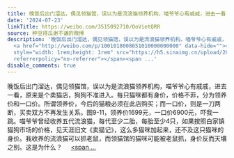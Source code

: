 ```yaml
---
title: 晚饭后出门溜达，偶见领猫馆，误以为是流浪猫领养机构，喵爷爷心有戚戚，进去一看，原来是个卖猫店，狗狗不准进入。每只猫咪都有身价，价格不菲，分为领养价和一...
date: '2024-07-23'
linkTitle: https://weibo.com/3515092710/OoVietQRR
source: 种豆得瓜谢不谦的微博
description: '晚饭后出门溜达，偶见领猫馆，误以为是流浪猫领养机构，喵爷爷心有戚戚，进去一看，原来是个卖猫店，狗狗不准进入。每只猫咪都有身价，价格不菲，分为领养价和一口价。所谓领养价，今后的猫粮必须在此店购买；而一口价，则是一刀两断，买卖双方不再发生关系。图9-11，领养价1699元，一口价6900元，吓我一跳。喵爷爷曾经收养五代流浪猫，每代至少二胎，每胎至少4只，如果按照白家镇猫狗市场的价格，见天涯旧文《卖猫记》，这么多猫咪加起来，还不及这只猫咪的身价。我收养的流浪猫可以抓老鼠，而领猫馆的猫咪可能被老鼠抓，身价反而天壤之别。这是为什么？
  <a href="http://weibo.com/p/1001018008651010000000000" data-hide=""><span class="url-icon"><img
  style="width: 1rem;height: 1rem" src="https://h5.sinaimg.cn/upload/2015/09/25/3/timeline_card_small_location_default.png"
  referrerpolicy="no-referrer"></span><span ...'
disable_comments: true
---
```

晚饭后出门溜达，偶见领猫馆，误以为是流浪猫领养机构，喵爷爷心有戚戚，进去一看，原来是个卖猫店，狗狗不准进入。每只猫咪都有身价，价格不菲，分为领养价和一口价。所谓领养价，今后的猫粮必须在此店购买；而一口价，则是一刀两断，买卖双方不再发生关系。图9-11，领养价1699元，一口价6900元，吓我一跳。喵爷爷曾经收养五代流浪猫，每代至少二胎，每胎至少4只，如果按照白家镇猫狗市场的价格，见天涯旧文《卖猫记》，这么多猫咪加起来，还不及这只猫咪的身价。我收养的流浪猫可以抓老鼠，而领猫馆的猫咪可能被老鼠抓，身价反而天壤之别。这是为什么？ <a href="http://weibo.com/p/1001018008651010000000000" data-hide=""><span class="url-icon"><img style="width: 1rem;height: 1rem" src="https://h5.sinaimg.cn/upload/2015/09/25/3/timeline_card_small_location_default.png" referrerpolicy="no-referrer"></span><span ...